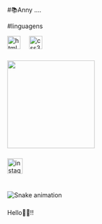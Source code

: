 
#📚Anny ....


#linguagens

<div align="left">
  <img src="https://cdn.jsdelivr.net/gh/devicons/devicon/icons/html5/html5-original.svg" height="30" alt="html5 logo"  />
  <img width="12" />
  <img src="https://cdn.jsdelivr.net/gh/devicons/devicon/icons/css3/css3-original.svg" height="30" alt="css3 logo"  />
</div>

###

<img src="https://raw.githubusercontent.com/annyAtrSilva/Teste-github-pages/refs/heads/main/picrew_1750806715097730.png?token=GHSAT0AAAAAADF6NBDQPVGUIMPXYRT24ERE2C3L2BA" width="200px"/>

###

<div align="left">
  <a href="https://www.instagram.com/any_talita?igsh=MWwzaGpteHp6NHFzbg==" target="_blank">
    <img src="https://img.shields.io/static/v1?message=Instagram&logo=instagram&label=&color=E4405F&logoColor=white&labelColor=&style=for-the-badge" height="35" alt="instagram logo"  />
  </a>
</div>

###

<br clear="both">

<img src="https://raw.githubusercontent.com/AnnyatrSilva /AnnyatrSilva /output/snake.svg" alt="Snake animation" />

###

<p align="left">Hello👋🦦!!</p>

###
